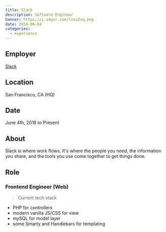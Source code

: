 ```yaml
---
title: Slack
description: Software Engineer
banner: https://i.imgur.com/lnsuZvq.png
date: 2018-06-04
categories:
  - experience
---
```


## Employer

[Slack](https://slack.com)

## Location

San Francisco, CA (HQ)

## Date

June 4th, 2018 to Present

## About

Slack is where work flows. It's where the people you need, the information you share, and the tools you use come together to get things done.

## Role

### Frontend Engineer (Web)

> Current tech stack

* PHP for controllers
* modern vanilla JS/CSS for view
* mySQL for model layer
* some Smarty and Handlebars for templating
